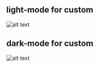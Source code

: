 ## light-mode for custom 

![alt text]("screenshots/screenshot1.png")

## dark-mode for custom 

![alt text]("screenshots/screenshot2.png")
